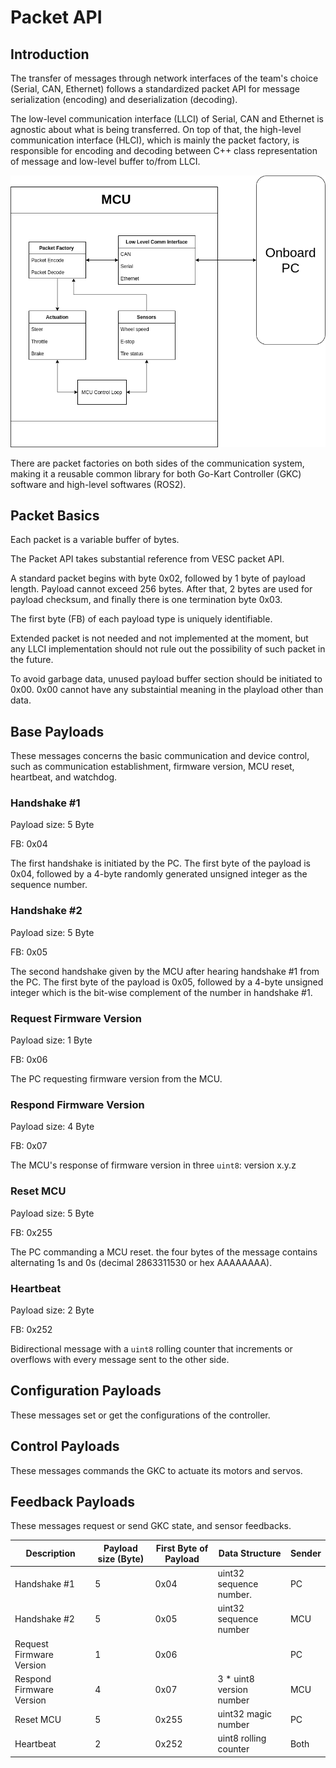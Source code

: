# Packet API

## Introduction

The transfer of messages through network interfaces of the team's choice (Serial, CAN, Ethernet) follows a standardized packet API for message serialization (encoding) and deserialization (decoding).

The low-level communication interface (LLCI) of Serial, CAN and Ethernet is agnostic about what is being transferred. On top of that, the high-level communication interface (HLCI), which is mainly the packet factory, is responsible for encoding and decoding between C++ class representation of message and low-level buffer to/from LLCI.

![Communication Architecture](comm_architecture.png)

There are packet factories on both sides of the communication system, making it a reusable common library for both Go-Kart Controller (GKC) software and high-level softwares (ROS2).

## Packet Basics

Each packet is a variable buffer of bytes.

The Packet API takes substantial reference from VESC packet API.

A standard packet begins with byte 0x02, followed by 1 byte of payload length. Payload cannot exceed 256 bytes. After that, 2 bytes are used for payload checksum, and finally there is one termination byte 0x03.

The first byte (FB) of each payload type is uniquely identifiable.

Extended packet is not needed and not implemented at the moment, but any LLCI implementation should not rule out the possibility of such packet in the future.

To avoid garbage data, unused payload buffer section should be initiated to 0x00. 0x00 cannot have any substaintial meaning in the playload other than data.

## Base Payloads

These messages concerns the basic communication and device control, such as communication establishment, firmware version, MCU reset, heartbeat, and watchdog.

### Handshake \#1

Payload size: 5 Byte

FB: 0x04

The first handshake is initiated by the PC. The first byte of the payload is 0x04, followed by a 4-byte randomly generated unsigned integer as the sequence number.

### Handshake \#2

Payload size: 5 Byte

FB: 0x05

The second handshake given by the MCU after hearing handshake #1 from the PC. The first byte of the payload is 0x05, followed by a 4-byte unsigned integer which is the bit-wise complement of the number in handshake #1.

### Request Firmware Version

Payload size: 1 Byte

FB: 0x06

The PC requesting firmware version from the MCU.

### Respond Firmware Version

Payload size: 4 Byte

FB: 0x07

The MCU's response of firmware version in three `uint8`: version x.y.z

### Reset MCU

Payload size: 5 Byte

FB: 0x255

The PC commanding a MCU reset. the four bytes of the message contains alternating 1s and 0s (decimal 2863311530 or hex AAAAAAAA).

### Heartbeat

Payload size: 2 Byte

FB: 0x252

Bidirectional message with a `uint8` rolling counter that increments or overflows with every message sent to the other side.

## Configuration Payloads

These messages set or get the configurations of the controller.

## Control Payloads

These messages commands the GKC to actuate its motors and servos.

## Feedback Payloads

These messages request or send GKC state, and sensor feedbacks.

| Description              | Payload size (Byte) | First Byte of Payload | Data Structure           | Sender |
|--------------------------|---------------------|-----------------------|--------------------------|--------|
| Handshake #1             | 5                   | 0x04                  | uint32 sequence number.  | PC     |
| Handshake #2             | 5                   | 0x05                  | uint32 sequence number   | MCU    |
| Request Firmware Version | 1                   | 0x06                  |                          | PC     |
| Respond Firmware Version | 4                   | 0x07                  | 3 * uint8 version number | MCU    |
| Reset MCU                | 5                   | 0x255                 | uint32 magic number      | PC     |
| Heartbeat                | 2                   | 0x252                 | uint8 rolling counter    | Both   |